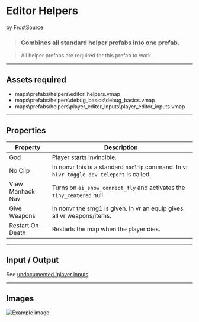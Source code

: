 # Editor Helpers
by FrostSource

> ### Combines all standard helper prefabs into one prefab.

> All helper prefabs are required for this prefab to work.

---

## Assets required

- maps\prefabs\helpers\editor_helpers.vmap
- maps\prefabs\helpers\debug_basics\debug_basics.vmap
- maps\prefabs\helpers\player_editor_inputs\player_editor_inputs.vmap

---

## Properties

| Property | Description |
| - | - |
| God | Player starts invincible.
| No Clip | In nonvr this is a standard `noclip` command. In vr `hlvr_toggle_dev_teleport` is called.
| View Manhack Nav | Turns on `ai_show_connect_fly` and activates the `tiny_centered` hull.
| Give Weapons | In nonvr the smg1 is given. In vr an equip gives all vr weapons/items.
| Restart On Death | Restarts the map when the player dies.

---

## Input / Output

See [undocumented !player inputs](../../../guides/entities/undocumented_player_inputs.md).

---

## Images

![Example image](example_image.jpg)